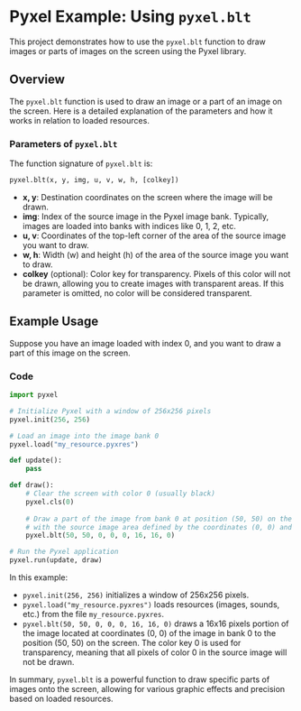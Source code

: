 
# Pyxel Example: Using `pyxel.blt`

This project demonstrates how to use the `pyxel.blt` function to draw images or parts of images on the screen using the Pyxel library.

## Overview

The `pyxel.blt` function is used to draw an image or a part of an image on the screen. Here is a detailed explanation of the parameters and how it works in relation to loaded resources.

### Parameters of `pyxel.blt`

The function signature of `pyxel.blt` is:

```python
pyxel.blt(x, y, img, u, v, w, h, [colkey])
```

- **x, y**: Destination coordinates on the screen where the image will be drawn.
- **img**: Index of the source image in the Pyxel image bank. Typically, images are loaded into banks with indices like 0, 1, 2, etc.
- **u, v**: Coordinates of the top-left corner of the area of the source image you want to draw.
- **w, h**: Width (w) and height (h) of the area of the source image you want to draw.
- **colkey** (optional): Color key for transparency. Pixels of this color will not be drawn, allowing you to create images with transparent areas. If this parameter is omitted, no color will be considered transparent.

## Example Usage

Suppose you have an image loaded with index 0, and you want to draw a part of this image on the screen.

### Code

```python
import pyxel

# Initialize Pyxel with a window of 256x256 pixels
pyxel.init(256, 256)

# Load an image into the image bank 0
pyxel.load("my_resource.pyxres")

def update():
    pass

def draw():
    # Clear the screen with color 0 (usually black)
    pyxel.cls(0)
    
    # Draw a part of the image from bank 0 at position (50, 50) on the screen
    # with the source image area defined by the coordinates (0, 0) and dimensions (16, 16)
    pyxel.blt(50, 50, 0, 0, 0, 16, 16, 0)

# Run the Pyxel application
pyxel.run(update, draw)
```

In this example:

- `pyxel.init(256, 256)` initializes a window of 256x256 pixels.
- `pyxel.load("my_resource.pyxres")` loads resources (images, sounds, etc.) from the file `my_resource.pyxres`.
- `pyxel.blt(50, 50, 0, 0, 0, 16, 16, 0)` draws a 16x16 pixels portion of the image located at coordinates (0, 0) of the image in bank 0 to the position (50, 50) on the screen. The color key 0 is used for transparency, meaning that all pixels of color 0 in the source image will not be drawn.

In summary, `pyxel.blt` is a powerful function to draw specific parts of images onto the screen, allowing for various graphic effects and precision based on loaded resources.
